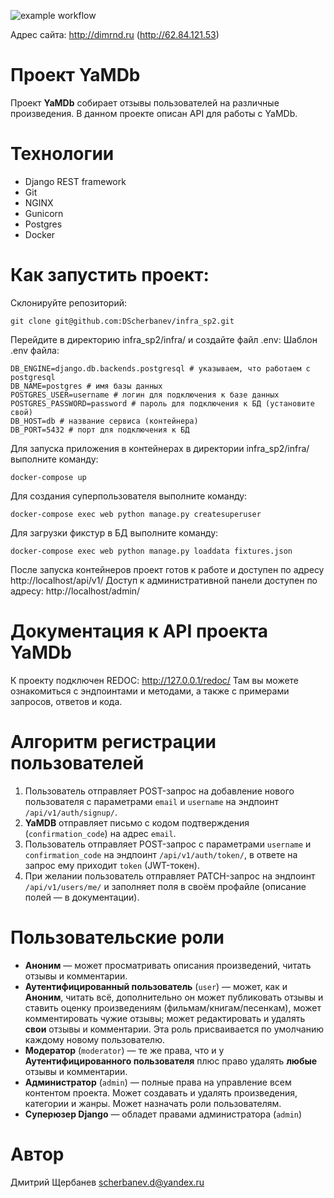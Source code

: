 ![example workflow](https://github.com/DScherbanev/yamdb_final/actions/workflows/yamdb_workflow.yml/badge.svg)

Адрес сайта: http://dimrnd.ru (http://62.84.121.53)

# Проект YaMDb
Проект **YaMDb** собирает отзывы пользователей на различные произведения.
В данном проекте описан API для работы с YaMDb.

# Технологии
- Django REST framework
- Git
- NGINX
- Gunicorn
- Postgres
- Docker

# Как запустить проект:

Склонируйте репозиторий:

```
git clone git@github.com:DScherbanev/infra_sp2.git
```
  
 Перейдите в директорию infra_sp2/infra/ и создайте файл .env:
Шаблон .env файла:
```
DB_ENGINE=django.db.backends.postgresql # указываем, что работаем с postgresql
DB_NAME=postgres # имя базы данных
POSTGRES_USER=username # логин для подключения к базе данных
POSTGRES_PASSWORD=password # пароль для подключения к БД (установите свой)
DB_HOST=db # название сервиса (контейнера)
DB_PORT=5432 # порт для подключения к БД 
```
Для запуска приложения в контейнерах в директории infra_sp2/infra/ выполните команду:
```
docker-compose up
```
Для создания суперпользователя выполните команду:
```
docker-compose exec web python manage.py createsuperuser
```
Для загрузки фикстур в БД выполните команду:
```
docker-compose exec web python manage.py loaddata fixtures.json
```
После запуска контейнеров проект готов к работе и доступен по адресу http://localhost/api/v1/
Доступ к административной панели доступен по адресу: http://localhost/admin/

# Документация к API проекта YaMDb

К проекту подключен REDOC: http://127.0.0.1/redoc/
Там вы можете ознакомиться с эндпоинтами и методами, а также с примерами запросов, ответов и кода.

# Алгоритм регистрации пользователей

1.  Пользователь отправляет POST-запрос на добавление нового пользователя с параметрами  `email`  и  `username`  на эндпоинт  `/api/v1/auth/signup/`.
2.  **YaMDB**  отправляет письмо с кодом подтверждения (`confirmation_code`) на адрес  `email`.
3.  Пользователь отправляет POST-запрос с параметрами  `username`  и  `confirmation_code`  на эндпоинт  `/api/v1/auth/token/`, в ответе на запрос ему приходит  `token`  (JWT-токен).
4.  При желании пользователь отправляет PATCH-запрос на эндпоинт  `/api/v1/users/me/`  и заполняет поля в своём профайле (описание полей — в документации).

# Пользовательские роли

-   **Аноним**  — может просматривать описания произведений, читать отзывы и комментарии.
-   **Аутентифицированный пользователь**  (`user`) — может, как и  **Аноним**, читать всё, дополнительно он может публиковать отзывы и ставить оценку произведениям (фильмам/книгам/песенкам), может комментировать чужие отзывы; может редактировать и удалять  **свои**  отзывы и комментарии. Эта роль присваивается по умолчанию каждому новому пользователю.
-   **Модератор**  (`moderator`) — те же права, что и у  **Аутентифицированного пользователя**  плюс право удалять  **любые**  отзывы и комментарии.
-   **Администратор**  (`admin`) — полные права на управление всем контентом проекта. Может создавать и удалять произведения, категории и жанры. Может назначать роли пользователям.
-   **Суперюзер Django**  — обладет правами администратора (`admin`)

# Автор
Дмитрий Щербанев
scherbanev.d@yandex.ru
